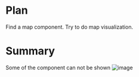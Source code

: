 # Plan

Find a map component. Try to do map visualization.

# Summary
Some of the component can not be shown
![image](https://github.com/user-attachments/assets/107dac27-e40f-4003-a486-1efcf5e689d7)
